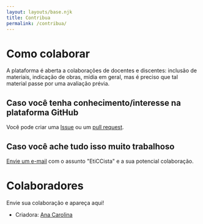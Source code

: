 ```yaml
---
layout: layouts/base.njk
title: Contribua
permalink: /contribua/
---
```


# Como colaborar
A plataforma é aberta a colaborações de docentes e discentes: inclusão de materiais, indicação de obras, mídia em geral, mas é preciso que tal material passe por uma avaliação prévia.

## Caso você tenha conhecimento/interesse na plataforma GitHub
Você pode criar uma [Issue](https://github.com/EtiCCista/eticcista.github.io/issues) ou um [pull request](https://docs.github.com/pt/pull-requests/collaborating-with-pull-requests/proposing-changes-to-your-work-with-pull-requests/creating-a-pull-request).

## Caso você ache tudo isso muito trabalhoso
[Envie um e-mail](mailto:eticcista@gmail.com) com o assunto "EtiCCista" e a sua potencial colaboração.

# Colaboradores
Envie sua colaboração e apareça aqui!

- Criadora: [Ana Carolina](https://github.com/linasdias)